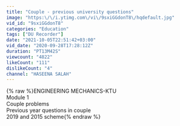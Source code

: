```yaml
---
title: "Couple - previous university questions"
image: "https:\/\/i.ytimg.com\/vi\/9sxiGGdonT8\/hqdefault.jpg"
vid_id: "9sxiGGdonT8"
categories: "Education"
tags: ["DU Recorder"]
date: "2021-10-05T22:51:42+03:00"
vid_date: "2020-09-28T17:28:12Z"
duration: "PT13M42S"
viewcount: "4822"
likeCount: "111"
dislikeCount: "4"
channel: "HASEENA SALAH"
---
```

{% raw %}ENGINEERING MECHANICS-KTU <br />Module 1 <br />Couple problems <br />Previous year questions in couple<br />2019 and 2015 scheme{% endraw %}
